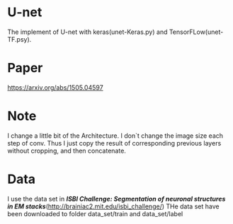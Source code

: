 # U-net
The implement of U-net with keras(unet-Keras.py) and TensorFLow(unet-TF.psy).
# Paper
https://arxiv.org/abs/1505.04597
# Note
I change a little bit of the Architecture. I don`t change the image size each step of conv. 
Thus I just copy the result of corresponding previous layers without cropping, and then concatenate.
# Data
I use the data set in ***ISBI Challenge: Segmentation of neuronal structures in EM stacks***(http://brainiac2.mit.edu/isbi_challenge/)
THe data set have been downloaded to folder data_set/train and data_set/label
